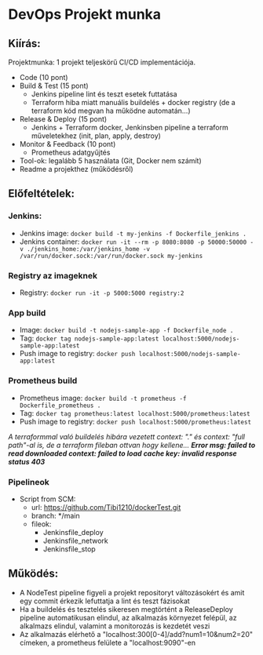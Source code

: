 # DevOps Projekt munka

## Kiírás:

Projektmunka: 1 projekt teljeskörű CI/CD implementációja.
  - Code (10 pont)
  - Build & Test (15 pont)
    - Jenkins pipeline lint és teszt esetek futtatása
    - Terraform hiba miatt manuális buildelés + docker registry (de a terraform kód megvan ha működne automatán...)
  - Release & Deploy (15 pont)
    - Jenkins + Terraform docker, Jenkinsben pipeline a terraform műveletekhez (init, plan, apply, destroy)
  - Monitor & Feedback (10 pont)
    - Prometheus adatgyűjtés
  - Tool-ok: legalább 5 használata (Git, Docker nem számít)
  - Readme a projekthez (működésről)

## Előfeltételek:

### Jenkins: 
- Jenkins image: ```docker build -t my-jenkins -f Dockerfile_jenkins .```
- Jenkins container: ```docker run -it --rm -p 8080:8080 -p 50000:50000 -v ./jenkins_home:/var/jenkins_home -v /var/run/docker.sock:/var/run/docker.sock my-jenkins```

### Registry az imageknek
- Registry: ```docker run -it -p 5000:5000 registry:2```

### App build
- Image: ```docker build -t nodejs-sample-app -f Dockerfile_node .```
- Tag: ```docker tag nodejs-sample-app:latest localhost:5000/nodejs-sample-app:latest```
- Push image to registry: ```docker push localhost:5000/nodejs-sample-app:latest```

### Prometheus build
- Prometheus image: ```docker build -t prometheus -f Dockerfile_prometheus .```
- Tag: ```docker tag prometheus:latest localhost:5000/prometheus:latest```
- Push image to registry: ```docker push localhost:5000/prometheus:latest```

_A terraformmal való buildelés hibára vezetett context: "." és context: "full path"-al is, de a terraform fileban ottvan hogy kellene... <strong>Error msg: failed to read downloaded context: failed to load cache key: invalid response status 403</strong>_

### Pipelineok
- Script from SCM: 
    - url: https://github.com/Tibi1210/dockerTest.git
    - branch: */main
    - fileok: 
      - Jenkinsfile_deploy
      - Jenkinsfile_network
      - Jenkinsfile_stop

## Működés:
- A NodeTest pipeline figyeli a projekt repositoryt változásokért és amit egy commit érkezik lefuttatja a lint és teszt fázisokat
- Ha a buildelés és tesztelés sikeresen megtörtént a ReleaseDeploy pipeline automatikusan elindul, az alkalmazás környezet felépül, az alkalmazs elindul, valamint a monitorozás is kezdetét veszi
- Az alkalmazás elérhető a "localhost:300[0-4]/add?num1=10&num2=20" címeken, a prometheus felülete a "localhost:9090"-en

